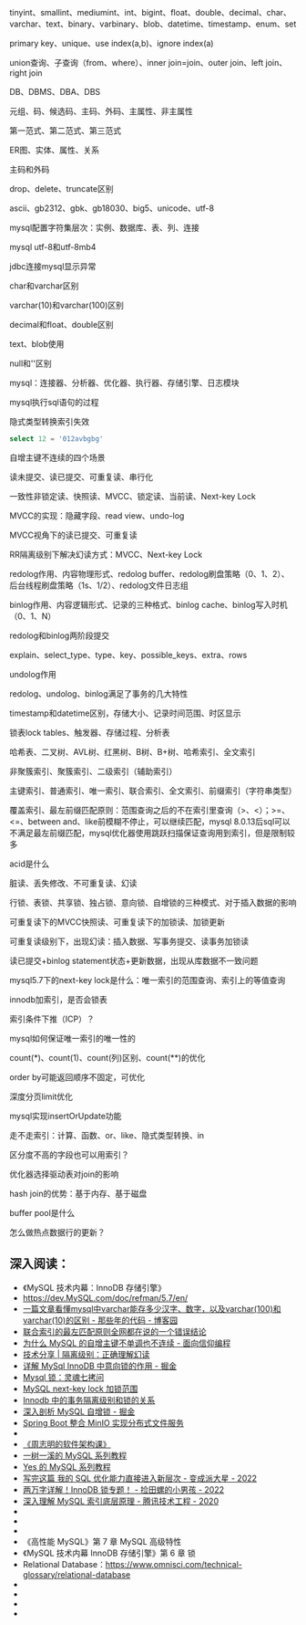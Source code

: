 tinyint、smallint、mediumint、int、bigint、float、double、decimal、char、varchar、text、binary、varbinary、blob、datetime、timestamp、enum、set

primary key、unique、use index(a,b)、ignore index(a)

union查询、子查询（from、where）、inner join=join、outer join、left join、right join

DB、DBMS、DBA、DBS

元组、码、候选码、主码、外码、主属性、非主属性

第一范式、第二范式、第三范式

ER图、实体、属性、关系

主码和外码

drop、delete、truncate区别

ascii、gb2312、gbk、gb18030、big5、unicode、utf-8

mysql配置字符集层次：实例、数据库、表、列、连接

mysql utf-8和utf-8mb4

jdbc连接mysql显示异常

char和varchar区别

varchar(10)和varchar(100)区别

decimal和float、double区别

text、blob使用

null和''区别

mysql：连接器、分析器、优化器、执行器、存储引擎、日志模块

mysql执行sql语句的过程

隐式类型转换索引失效

```sql
select 12 = '012avbgbg'
```

自增主键不连续的四个场景

读未提交、读已提交、可重复读、串行化

一致性非锁定读、快照读、MVCC、锁定读、当前读、Next-key Lock

MVCC的实现：隐藏字段、read view、undo-log

MVCC视角下的读已提交、可重复读

RR隔离级别下解决幻读方式：MVCC、Next-key Lock

redolog作用、内容物理形式、redolog buffer、redolog刷盘策略（0、1、2）、后台线程刷盘策略（1s、1/2）、redolog文件日志组

binlog作用、内容逻辑形式、记录的三种格式、binlog cache、binlog写入时机（0、1、N）

redolog和binlog两阶段提交

explain、select_type、type、key、possible_keys、extra、rows

undolog作用

redolog、undolog、binlog满足了事务的几大特性

timestamp和datetime区别，存储大小、记录时间范围、时区显示

锁表lock tables、触发器、存储过程、分析表

哈希表、二叉树、AVL树、红黑树、B树、B+树、哈希索引、全文索引

非聚簇索引、聚簇索引、二级索引（辅助索引）

主键索引、普通索引、唯一索引、联合索引、全文索引、前缀索引（字符串类型）

覆盖索引、最左前缀匹配原则：范围查询之后的不在索引里查询（>、<）；>=、<=、between and、like前模糊不停止，可以继续匹配，mysql 8.0.13后sql可以不满足最左前缀匹配，mysql优化器使用跳跃扫描保证查询用到索引，但是限制较多

acid是什么

脏读、丢失修改、不可重复读、幻读

行锁、表锁、共享锁、独占锁、意向锁、自增锁的三种模式、对于插入数据的影响

可重复读下的MVCC快照读、可重复读下的加锁读、加锁更新

可重复读级别下，出现幻读：插入数据、写事务提交、读事务加锁读

读已提交+binlog statement状态+更新数据，出现从库数据不一致问题

mysql5.7下的next-key lock是什么：唯一索引的范围查询、索引上的等值查询

innodb加索引，是否会锁表

索引条件下推（ICP）？

mysql如何保证唯一索引的唯一性的

count(*)、count(1)、count(列)区别、count(**)的优化

order by可能返回顺序不固定，可优化

深度分页limit优化

mysql实现insertOrUpdate功能

走不走索引：计算、函数、or、like、隐式类型转换、in

区分度不高的字段也可以用索引？

优化器选择驱动表对join的影响

hash join的优势：基于内存、基于磁盘

buffer pool是什么

怎么做热点数据行的更新？

## 深入阅读：

- 《MySQL 技术内幕：InnoDB 存储引擎》
- https://dev.MySQL.com/doc/refman/5.7/en/
- [一篇文章看懂mysql中varchar能存多少汉字、数字，以及varchar(100)和varchar(10)的区别 - 那些年的代码 - 博客园](https://www.cnblogs.com/zhuyeshen/p/11642211.html)
- [联合索引的最左匹配原则全网都在说的一个错误结论](https://mp.weixin.qq.com/s/8qemhRg5MgXs1So5YCv0fQ)
- [为什么 MySQL 的自增主键不单调也不连续 - 面向信仰编程](https://draveness.me/whys-the-design-mysql-auto-increment/)
- [技术分享 | 隔离级别：正确理解幻读](https://opensource.actionsky.com/20210818-mysql/)
- [详解 MySql InnoDB 中意向锁的作用 - 掘金](https://juejin.cn/post/6844903666332368909)
- [Mysql 锁：灵魂七拷问](https://tech.youzan.com/seven-questions-about-the-lock-of-MySQL/)
- [MySQL next-key lock 加锁范围](https://segmentfault.com/a/1190000040129107)
- [Innodb 中的事务隔离级别和锁的关系](https://tech.meituan.com/2014/08/20/innodb-lock.html)
- [深入剖析 MySQL 自增锁 - 掘金](https://juejin.cn/post/6968420054287253540)
- [Spring Boot 整合 MinIO 实现分布式文件服务](https://www.51cto.com/article/716978.html)
- 
- [《周志明的软件架构课》](https://time.geekbang.org/opencourse/intro/100064201)
- [一树一溪的 MySQL 系列教程](https://mp.weixin.qq.com/mp/appmsgalbum?__biz=Mzg3NTc3NjM4Nw==&action=getalbum&album_id=2372043523518300162&scene=173&from_msgid=2247484308&from_itemidx=1&count=3&nolastread=1#wechat_redirect)
- [Yes 的 MySQL 系列教程](https://mp.weixin.qq.com/mp/appmsgalbum?__biz=MzkxNTE3NjQ3MA==&action=getalbum&album_id=1903249596194095112&scene=173&from_msgid=2247490365&from_itemidx=1&count=3&nolastread=1#wechat_redirect)
- [写完这篇 我的 SQL 优化能力直接进入新层次 - 变成派大星 - 2022](https://juejin.cn/post/7161964571853815822)
- [两万字详解！InnoDB 锁专题！ - 捡田螺的小男孩 - 2022](https://juejin.cn/post/7094049650428084232)
- [深入理解 MySQL 索引底层原理 - 腾讯技术工程 - 2020](https://zhuanlan.zhihu.com/p/113917726)
- 
- 
- 
- 《高性能 MySQL》第 7 章 MySQL 高级特性
- 《MySQL 技术内幕 InnoDB 存储引擎》第 6 章 锁
- Relational Database：https://www.omnisci.com/technical-glossary/relational-database
- 
- 
- 
- 
